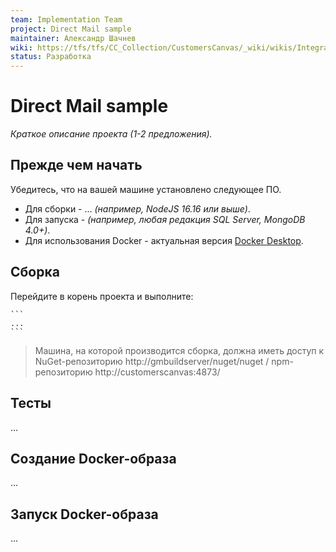 ```yaml
---
team: Implementation Team
project: Direct Mail sample
maintainer: Александр Шачнев
wiki: https://tfs/tfs/CC_Collection/CustomersCanvas/_wiki/wikis/Integration/5382/Direct-Mail-Sample-App
status: Разработка
---
```

# Direct Mail sample

_Краткое описание проекта (1-2 предложения)._

## Прежде чем начать

Убедитесь, что на вашей машине установлено следующее ПО.

- Для сборки - ... _(например, NodeJS 16.16 или выше)_.
- Для запуска - _(например, любая редакция SQL Server, MongoDB 4.0+)_.
- Для использования Docker - актуальная версия [Docker Desktop](https://www.docker.com/products/docker-desktop/).

## Сборка

Перейдите в корень проекта и выполните:

    ```
    ...
    ```

> Машина, на которой производится сборка, должна иметь доступ к NuGet-репозиторию http://gmbuildserver/nuget/nuget / npm-репозиторию http://customerscanvas:4873/ 

## Тесты

...

## Создание Docker-образа

...

## Запуск Docker-образа

...

